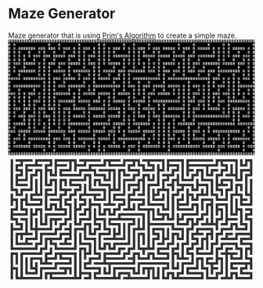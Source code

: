 # Maze Generator
Maze generator that is using [Prim's Algorithm](https://en.wikipedia.org/wiki/Maze_generation_algorithm) to create a simple maze.
![example1](https://raw.githubusercontent.com/linfredriksson/MazeGenerator/master/img/maze1.png)
![example2](https://raw.githubusercontent.com/linfredriksson/MazeGenerator/master/img/maze2.png)
